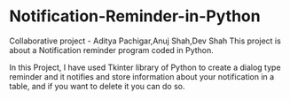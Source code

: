 # Notification-Reminder-in-Python
Collaborative project - Aditya Pachigar,Anuj Shah,Dev Shah
This project is about a Notification reminder program coded in Python.

In this Project, I have used Tkinter library of Python to create a dialog type reminder and it notifies and store information about your notification in a table, and if you want to delete it you can do so.
